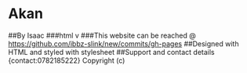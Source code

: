 # Akan
##By Isaac
###html v
###This website can be reached @ https://github.com/ibbz-slink/new/commits/gh-pages
##Designed with HTML and styled with stylesheet
##Support and contact details
{contact:0782185222} Copyright (c)

